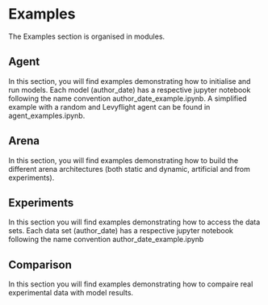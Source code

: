 
# Examples

The Examples section is organised in modules.

## Agent

In this section, you will find examples demonstrating how to initialise and run models. Each model (author_date) has a respective jupyter notebook following the name convention author_date_example.ipynb. A simplified example with a random and Levyflight agent can be found in agent_examples.ipynb.


## Arena

In this section, you will find examples demonstrating how to build the different arena architectures (both static and dynamic, artificial and from experiments).


## Experiments

In this section you will find examples demonstrating how to access the data sets. Each data set (author_date) has a respective jupyter notebook following the name convention author_date_example.ipynb



## Comparison

In this section you will find examples demonstrating how to compaire real experimental data with model results.

